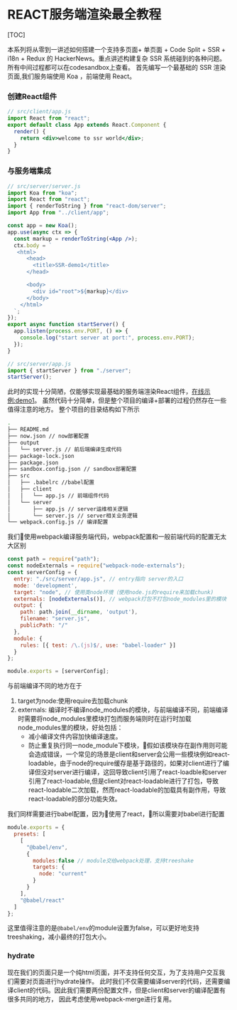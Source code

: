 # REACT服务端渲染最全教程
[TOC]

本系列将从零到一讲述如何搭建一个支持多页面+ 单页面 + Code Split + SSR + i18n + Redux 的 HackerNews。重点讲述构建复杂 SSR 系统碰到的各种问题。所有中间过程都可以在codesandbox上查看。
首先编写一个最基础的 SSR 渲染页面,我们服务端使用 Koa ，前端使用 React。

### 创建React组件

```jsx
// src/client/app.js
import React from "react";
export default class App extends React.Component {
  render() {
    return <div>welcome to ssr world</div>;
  }
}
```

### 与服务端集成

```jsx
// src/server/server.js
import Koa from "koa";
import React from "react";
import { renderToString } from "react-dom/server";
import App from "../client/app";

const app = new Koa();
app.use(async ctx => {
  const markup = renderToString(<App />);
  ctx.body = `
   <html>
      <head>
        <title>SSR-demo1</title>
      </head>

      <body>
        <div id="root">${markup}</div>
      </body>
    </html>
  `;
});
export async function startServer() {
  app.listen(process.env.PORT, () => {
    console.log("start server at port:", process.env.PORT);
  });
}

// src/server/app.js
import { startServer } from "./server";
startServer();
```
此时的实现十分简陋，仅能够实现最基础的服务端渲染React组件，[在线示例:demo1](https://codesandbox.io/s/31v6pq0zk5)。
虽然代码十分简单，但是整个项目的编译+部署的过程仍然存在一些值得注意的地方。
整个项目的目录结构如下所示
```sh
.
├── README.md
├── now.json // now部署配置
├── output
│   └── server.js // 前后端编译生成代码
├── package-lock.json
├── package.json
├── sandbox.config.json // sandbox部署配置
├── src
│   ├── .babelrc //babel配置
│   ├── client
│   │   └── app.js // 前端组件代码
│   └── server
│       ├── app.js // server运维相关逻辑
│       └── server.js // server相关业务逻辑
└── webpack.config.js // 编译配置
```
我们使用webpack编译服务端代码，webpack配置和一般前端代码的配置无太大区别
```js
const path = require("path");
const nodeExternals = require("webpack-node-externals");
const serverConfig = {
  entry: "./src/server/app.js", // entry指向 server的入口
  mode: 'development',
  target: "node", // 使用类node环境（使用node.js的require来加载chunk)
  externals: [nodeExternals()], // webpack打包不打包node_modules里的模块
  output: {
    path: path.join(__dirname, 'output'),
    filename: "server.js",
    publicPath: "/"
  },
  module: {
    rules: [{ test: /\.(js)$/, use: "babel-loader" }]
  }
};

module.exports = [serverConfig];
```
与前端编译不同的地方在于
1. target为node:使用require去加载chunk
2. externals: 编译时不编译node_modules的模块，与前端编译不同，前端编译时需要将node_modules里模块打包而服务端则时在运行时加载node_modules里的模块，好处包括：
    + 减小编译文件内容加快编译速度。
    + 防止重复执行同一node_module下模块，假如该模块存在副作用则可能会造成错误，一个常见的场景是client和server会公用一些模块例如react-loadable，由于node的require缓存是基于路径的，如果对client进行了编译但没对server进行编译，这回导致client引用了react-loadble和server引用了react-loadable,但是client对react-loadable进行了打包，导致react-loadable二次加载，然而react-loadable的加载具有副作用，导致react-loadable的部分功能失效。

我们同样需要进行babel配置，因为使用了react，所以需要对babel进行配置
```js
module.exports = {
  presets: [
    [
      "@babel/env",
      {
        modules:false // module交给webpack处理，支持treeshake
        targets: {
          node: "current"
        }
      }
    ],
    "@babel/react"
  ]
};

```
这里值得注意的是`@babel/env`的module设置为false，可以更好地支持treeshaking，减小最终的打包大小。
### hydrate
现在我们的页面只是一个纯html页面，并不支持任何交互，为了支持用户交互我们需要对页面进行hydrate操作。
此时我们不仅需要编译server的代码，还需要编译client的代码。因此我们需要两份配置文件，但是client和server的编译配置有很多共同的地方，
因此考虑使用webpack-merge进行复用。